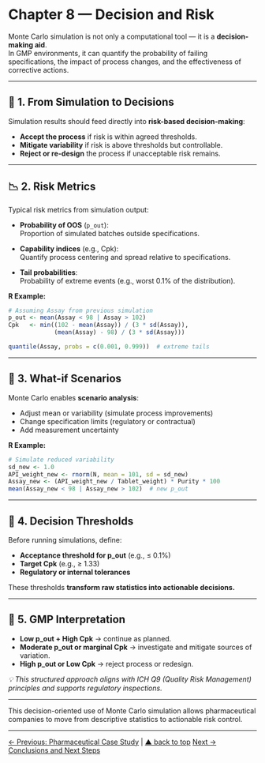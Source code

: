 # Chapter 8 — Decision and Risk

Monte Carlo simulation is not only a computational tool — it is a **decision-making aid**.  
In GMP environments, it can quantify the probability of failing specifications, the impact of process changes, and the effectiveness of corrective actions.

---

## 🎯 1. From Simulation to Decisions

Simulation results should feed directly into **risk-based decision-making**:

- **Accept the process** if risk is within agreed thresholds.
- **Mitigate variability** if risk is above thresholds but controllable.
- **Reject or re-design** the process if unacceptable risk remains.

---

## 📉 2. Risk Metrics

Typical risk metrics from simulation output:

- **Probability of OOS** (`p_out`):  
  Proportion of simulated batches outside specifications.

- **Capability indices** (e.g., Cpk):  
  Quantify process centering and spread relative to specifications.

- **Tail probabilities**:  
  Probability of extreme events (e.g., worst 0.1% of the distribution).

**R Example:**
```r
# Assuming Assay from previous simulation
p_out <- mean(Assay < 98 | Assay > 102)
Cpk   <- min((102 - mean(Assay)) / (3 * sd(Assay)),
             (mean(Assay) - 98) / (3 * sd(Assay)))

quantile(Assay, probs = c(0.001, 0.999))  # extreme tails
```

---

## 🔄 3. What-if Scenarios

Monte Carlo enables **scenario analysis**:

- Adjust mean or variability (simulate process improvements)
- Change specification limits (regulatory or contractual)
- Add measurement uncertainty

**R Example:**
```r
# Simulate reduced variability
sd_new <- 1.0
API_weight_new <- rnorm(N, mean = 101, sd = sd_new)
Assay_new <- (API_weight_new / Tablet_weight) * Purity * 100
mean(Assay_new < 98 | Assay_new > 102)  # new p_out
```

---

## 🧮 4. Decision Thresholds

Before running simulations, define:
- **Acceptance threshold for p_out** (e.g., ≤ 0.1%)
- **Target Cpk** (e.g., ≥ 1.33)
- **Regulatory or internal tolerances**

These thresholds **transform raw statistics into actionable decisions.**

---

## 📌 5. GMP Interpretation

- **Low p_out + High Cpk** → continue as planned.
- **Moderate p_out or marginal Cpk** → investigate and mitigate sources of variation.
- **High p_out or Low Cpk** → reject process or redesign.

*💡 This structured approach aligns with ICH Q9 (Quality Risk Management) principles and supports regulatory inspections.*

---

This decision-oriented use of Monte Carlo simulation allows pharmaceutical companies to move from descriptive statistics to actionable risk control.

---
[← Previous: Pharmaceutical Case Study](chapter07_case-pharma.md) | [▲ back to top](../#table-of-contents) [Next → Conclusions and Next Steps](chapter09_conclusions-nextsteps.md)
